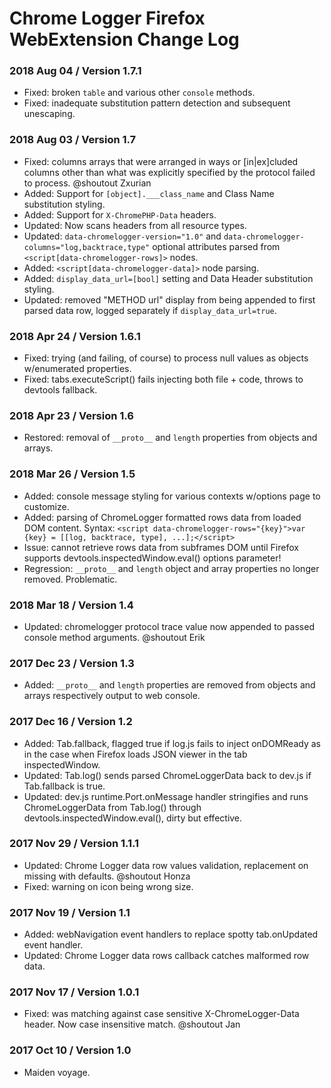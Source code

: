 # Chrome Logger Firefox WebExtension Change Log

### 2018 Aug 04 / Version 1.7.1
* Fixed: broken `table` and various other `console` methods.
* Fixed: inadequate substitution pattern detection and subsequent unescaping.

### 2018 Aug 03 / Version 1.7
* Fixed: columns arrays that were arranged in ways or [in|ex]cluded columns other than what was explicitly specified by the protocol failed to process. @shoutout Zxurian
* Added: Support for `[object].___class_name` and Class Name substitution styling.
* Added: Support for `X-ChromePHP-Data` headers.
* Updated: Now scans headers from all resource types.
* Updated: `data-chromelogger-version="1.0"` and `data-chromelogger-columns="log,backtrace,type"` optional attributes parsed from `<script[data-chromelogger-rows]>` nodes.
* Added: `<script[data-chromelogger-data]>` node parsing.
* Added: `display_data_url=[bool]` setting and Data Header substitution styling.
* Updated: removed "METHOD url" display from being appended to first parsed data row, logged separately if `display_data_url=true`.

### 2018 Apr 24 / Version 1.6.1
* Fixed: trying (and failing, of course) to process null values as objects w/enumerated properties.
* Fixed: tabs.executeScript() fails injecting both file + code, throws to devtools fallback.

### 2018 Apr 23 / Version 1.6
* Restored: removal of `__proto__` and `length` properties from objects and arrays.

### 2018 Mar 26 / Version 1.5
* Added: console message styling for various contexts w/options page to customize.
* Added: parsing of ChromeLogger formatted rows data from loaded DOM content. Syntax: `<script data-chromelogger-rows="{key}">var {key} = [[log, backtrace, type], ...];</script>`
* Issue: cannot retrieve rows data from subframes DOM until Firefox supports devtools.inspectedWindow.eval() options parameter!
* Regression: `__proto__` and `length` object and array properties no longer removed. Problematic.

### 2018 Mar 18 / Version 1.4
* Updated: chromelogger protocol trace value now appended to passed console method arguments. @shoutout Erik

### 2017 Dec 23 / Version 1.3
* Added: `__proto__` and `length` properties are removed from objects and arrays respectively output to web console.

### 2017 Dec 16 / Version 1.2
* Added: Tab.fallback, flagged true if log.js fails to inject onDOMReady as in the case when Firefox loads JSON viewer in the tab inspectedWindow.
* Updated: Tab.log() sends parsed ChromeLoggerData back to dev.js if Tab.fallback is true.
* Updated: dev.js runtime.Port.onMessage handler stringifies and runs ChromeLoggerData from Tab.log() through devtools.inspectedWindow.eval(), dirty but effective.

### 2017 Nov 29 / Version 1.1.1
* Updated: Chrome Logger data row values validation, replacement on missing with defaults. @shoutout Honza
* Fixed: warning on icon being wrong size.

### 2017 Nov 19 / Version 1.1
* Added: webNavigation event handlers to replace spotty tab.onUpdated event handler.
* Updated: Chrome Logger data rows callback catches malformed row data.

### 2017 Nov 17 / Version 1.0.1
* Fixed: was matching against case sensitive X-ChromeLogger-Data header. Now case insensitive match. @shoutout Jan

### 2017 Oct 10 / Version 1.0
* Maiden voyage.